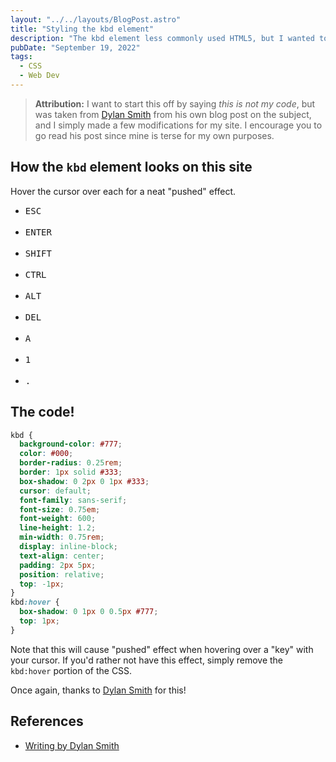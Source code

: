 ```yaml
---
layout: "../../layouts/BlogPost.astro"
title: "Styling the kbd element"
description: "The kbd element less commonly used HTML5, but I wanted to style it to look like a key on a keyboard, like how Stack Overflow does it. A google search took me to someone else's blog post that had a nice bit of code and invited others to steal it. So I did."
pubDate: "September 19, 2022"
tags:
  - CSS
  - Web Dev
---
```


> **Attribution:** I want to start this off by saying _this is not my code_, but was taken from <a href="http://dylanatsmith.com/wrote/styling-the-kbd-element" target="_blank">Dylan Smith</a> from his own blog post on the subject, and I simply made a few modifications for my site. I encourage you to go read his post since mine is terse for my own purposes.

## How the `kbd` element looks on this site

Hover the cursor over each for a neat "pushed" effect.

- <kbd>ESC</kbd><br><br>
- <kbd>ENTER</kbd><br><br>
- <kbd>SHIFT</kbd><br><br>
- <kbd>CTRL</kbd><br><br>
- <kbd>ALT</kbd><br><br>
- <kbd>DEL</kbd><br><br>
- <kbd>A</kbd><br><br>
- <kbd>1</kbd><br><br>
- <kbd>.</kbd>

## The code!

```css
kbd {
  background-color: #777;
  color: #000;
  border-radius: 0.25rem;
  border: 1px solid #333;
  box-shadow: 0 2px 0 1px #333;
  cursor: default;
  font-family: sans-serif;
  font-size: 0.75em;
  font-weight: 600;
  line-height: 1.2;
  min-width: 0.75rem;
  display: inline-block;
  text-align: center;
  padding: 2px 5px;
  position: relative;
  top: -1px;
}
kbd:hover {
  box-shadow: 0 1px 0 0.5px #777;
  top: 1px;
}
```

Note that this will cause "pushed" effect when hovering over a "key" with your cursor. If you'd rather not have this effect, simply remove the `kbd:hover` portion of the CSS.

Once again, thanks to <a href="http://dylanatsmith.com" target="_blank">Dylan Smith</a> for this!

## References

- <a href="http://dylanatsmith.com/wrote/styling-the-kbd-element" target="_blank">Writing by Dylan Smith</a>

